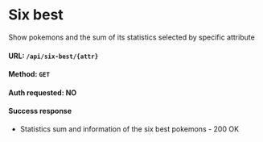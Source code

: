 # Six best

 Show pokemons and the sum of its statistics selected by specific attribute

#### URL: `/api/six-best/{attr}`

#### Method: `GET`

#### Auth requested: NO

#### Success response

* Statistics sum and information of the six best pokemons - 200 OK